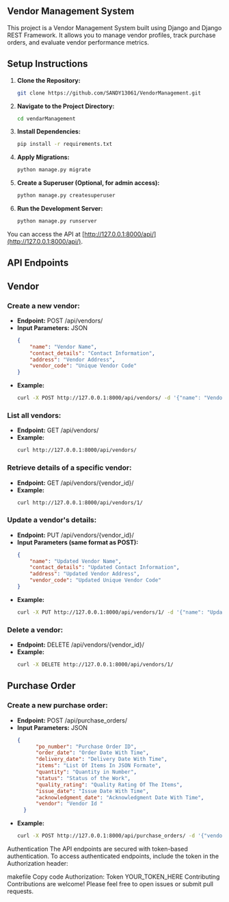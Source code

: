 Vendor Management System
------------------------

This project is a Vendor Management System built using Django and Django REST Framework. It allows you to manage vendor profiles, track purchase orders, and evaluate vendor performance metrics.

Setup Instructions
------------------

1. **Clone the Repository:**

   ```bash
   git clone https://github.com/SANDY13061/VendorManagement.git


2. **Navigate to the Project Directory:**

   ```bash
   cd vendarManagement

3. **Install Dependencies:**
    ```bash
    pip install -r requirements.txt

4. **Apply Migrations:**
    ```bash
    python manage.py migrate

5. **Create a Superuser (Optional, for admin access):**
    ```bash
    python manage.py createsuperuser

6. **Run the Development Server:**
    ```bash
    python manage.py runserver

You can access the API at [http://127.0.0.1:8000/api/](http://127.0.0.1:8000/api/).

## API Endpoints

## Vendor

### Create a new vendor:

- **Endpoint:** POST /api/vendors/
- **Input Parameters:** JSON
  ```json
  {
      "name": "Vendor Name",
      "contact_details": "Contact Information",
      "address": "Vendor Address",
      "vendor_code": "Unique Vendor Code"
  }
- **Example:**
  ```bash
  curl -X POST http://127.0.0.1:8000/api/vendors/ -d '{"name": "Vendor Name", "contact_details": "Contact Information", "address": "Vendor Address", "vendor_code": "Unique Vendor Code"}' -H 'Content-Type: application/json'

### List all vendors:

- **Endpoint:** GET /api/vendors/
- **Example:**
  ```bash
  curl http://127.0.0.1:8000/api/vendors/


### Retrieve details of a specific vendor:

- **Endpoint:** GET /api/vendors/{vendor_id}/
- **Example:**
  ```bash
  curl http://127.0.0.1:8000/api/vendors/1/

### Update a vendor's details:

- **Endpoint:** PUT /api/vendors/{vendor_id}/
- **Input Parameters (same format as POST):**
  ```json
  {
      "name": "Updated Vendor Name",
      "contact_details": "Updated Contact Information",
      "address": "Updated Vendor Address",
      "vendor_code": "Updated Unique Vendor Code"
  }
- **Example:**
  ```bash
  curl -X PUT http://127.0.0.1:8000/api/vendors/1/ -d '{"name": "Updated Vendor Name", "contact_details": "Updated Contact Information", "address": "Updated Vendor Address", "vendor_code": "Updated Unique Vendor Code"}' -H 'Content-Type: application/json'

### Delete a vendor:

- **Endpoint:** DELETE /api/vendors/{vendor_id}/
- **Example:**
  ```bash
  curl -X DELETE http://127.0.0.1:8000/api/vendors/1/

<!-- # Purchase Order Tracking API -->

<!-- You can access the API at [http://127.0.0.1:8000/api/](http://127.0.0.1:8000/api/). -->

## Purchase Order

### Create a new purchase order:

- **Endpoint:** POST /api/purchase_orders/
- **Input Parameters:** JSON
  ```json
  {
        "po_number": "Purchase Order ID",
        "order_date": "Order Date With Time",
        "delivery_date": "Delivery Date With Time",
        "items": "List Of Items In JSON Formate",
        "quantity": "Quantity in Number",
        "status": "Status of the Work",
        "quality_rating": "Quality Rating Of The Items",
        "issue_date": "Issue Date With Time",
        "acknowledgment_date": "Acknowledgment Date With Time",
        "vendor": "Vendor Id "
    }
- **Example:**
  ```bash
  curl -X POST http://127.0.0.1:8000/api/purchase_orders/ -d '{"vendor": "1", "order_date": "2024-04-30", "delivery_date": "2024-05-05", "status": "pending", "total_amount": "1000.00", "quality_rating": "4"}' -H 'Content-Type: application/json'


Authentication
The API endpoints are secured with token-based authentication. To access authenticated endpoints, include the token in the Authorization header:

makefile
Copy code
Authorization: Token YOUR_TOKEN_HERE
Contributing
Contributions are welcome! Please feel free to open issues or submit pull requests.
 
